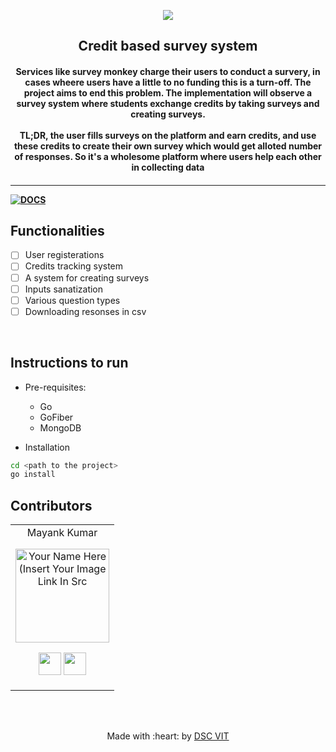 
<p align="center">
<a href="https://dscvit.com">
	<img src="https://user-images.githubusercontent.com/30529572/72455010-fb38d400-37e7-11ea-9c1e-8cdeb5f5906e.png" />
</a>
	<h2 align="center"> Credit based survey system </h2>
	<h4 align="center">
Services like survey monkey charge their users to conduct a survery, in cases wheere users have a little to no funding this is a turn-off. The project aims to end this problem. The implementation will observe a survey system where students exchange credits by taking surveys and creating surveys. <br><br>
TL;DR, the user fills surveys on the platform and earn credits, and use these credits to create their own survey which would get alloted number of responses. So it's a wholesome platform where users help each other in collecting data
	<h4>
</p>

---
[![DOCS](https://img.shields.io/badge/Documentation-see%20docs-green?style=flat-square&logo=appveyor)](https://documenter.getpostman.com/view/10749950/TVCe2own) 

## Functionalities
- [ ]  User registerations
- [ ]  Credits tracking system
- [ ]  A system for creating surveys
- [ ]  Inputs sanatization
- [ ]  Various question types
- [ ]  Downloading resonses in csv
<br>


## Instructions to run

* Pre-requisites:
	-  Go
	-  GoFiber
	- MongoDB

* Installation
```bash
cd <path to the project>
go install
```


## Contributors

<table>
<tr align="center">


<td>
Mayank Kumar
<p align="center">
<img src = "https://dscvit.com/images/techteam/mayank.jpg" width="150" height="150" alt="Your Name Here (Insert Your Image Link In Src">
</p>
<p align="center">
<a href = "https://github.com/mayankkumar2"><img src = "http://www.iconninja.com/files/241/825/211/round-collaboration-social-github-code-circle-network-icon.svg" width="36" height = "36"/></a>
<a href = "https://www.linkedin.com/in/mayank-kumar-855b0821/">
<img src = "http://www.iconninja.com/files/863/607/751/network-linkedin-social-connection-circular-circle-media-icon.svg" width="36" height="36"/>
</a>
</p>
</td>
</tr>
  </table>

<br>
<br>

<p align="center">
	Made with :heart: by <a href="https://dscvit.com">DSC VIT</a>
</p>

